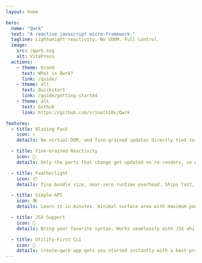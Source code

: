 ```yaml
---
layout: home

hero:
  name: "Qwrk"
  text: "A reactive javascript micro-framework."
  tagline: Lightweight reactivity. No VDOM. Full control.
  image:
    src: /qwrk.svg
    alt: VitePress
  actions:
    - theme: brand
      text: What is Qwrk?
      link: /guide/
    - theme: alt
      text: Quickstart
      link: /guide/getting-started
    - theme: alt
      text: Github
      link: https://github.com/srinath10x/Qwrk

features:
  - title: Blazing Fast
    icon: ⚡ 
    details: No virtual DOM, and fine-grained updates directly tied to reactive state changes.

  - title: Fine-Grained Reactivity
    icon: 🧠 
    details: Only the parts that change get updated no re-renders, no wasted work.

  - title: Featherlight
    icon: 📦 
    details: Tiny bundle size, near-zero runtime overhead. Ships fast, loads faster.

  - title: Simple API
    icon: 🛠️ 
    details: Learn it in minutes. minimal surface area with maximum power. No boilerplate, just logic.

  - title: JSX Support
    icon: 🧩
    details: Bring your favorite syntax. Works seamlessly with JSX while keeping the runtime thin.

  - title: Utility-First CLI
    icon: 🧰
    details: create-qwrk-app gets you started instantly with a best-practice setup in seconds.
---
```

